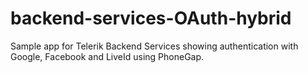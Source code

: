 backend-services-OAuth-hybrid
=====================

Sample app for Telerik Backend Services showing authentication with Google, Facebook and LiveId using PhoneGap.
